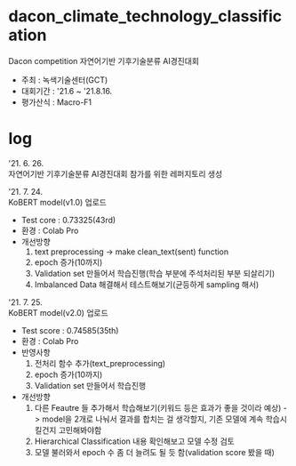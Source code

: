 # dacon_climate_technology_classification
Dacon competition 자연어기반 기후기술분류 AI경진대회
- 주최 : 녹색기술센터(GCT)
- 대회기간 : '21.6 ~ '21.8.16.
- 평가산식 : Macro-F1

# log
'21. 6. 26. </br>
자연어기반 기후기술분류 AI경진대회 참가를 위한 레퍼지토리 생성

'21. 7. 24. </br>
KoBERT model(v1.0) 업로드
- Test core : 0.73325(43rd) 
- 환경 : Colab Pro
- 개선방향
  1) text preprocessing -> make clean_text(sent) function
  2) epoch 증가(10까지)
  3) Validation set 만들어서 학습진행(학습 부분에 주석처리된 부분 되살리기)
  4) Imbalanced Data 해결해서 테스트해보기(균등하게 sampling 해서) 

'21. 7. 25. </br>
KoBERT model(v2.0) 업로드
- Test score : 0.74585(35th)
- 환경 : Colab Pro
- 반영사항
  1) 전처리 함수 추가(text_preprocessing)
  2) epoch 증가(10까지)
  3) Validation set 만들어서 학습진행
- 개선방향
  1) 다른 Feautre 들 추가해서 학습해보기(키워드 등은 효과가 좋을 것이라 예상) -> model을 2개로 나눠서 결과를 합치는 걸 생각할지, 기존 모델에 계속 학습시킬건지 고민해봐야함
  2) Hierarchical Classification 내용 확인해보고 모델 수정 검토
  3) 모델 불러와서 epoch 수 좀 더 늘려도 될 듯 함(validation score 봤을 때) 
